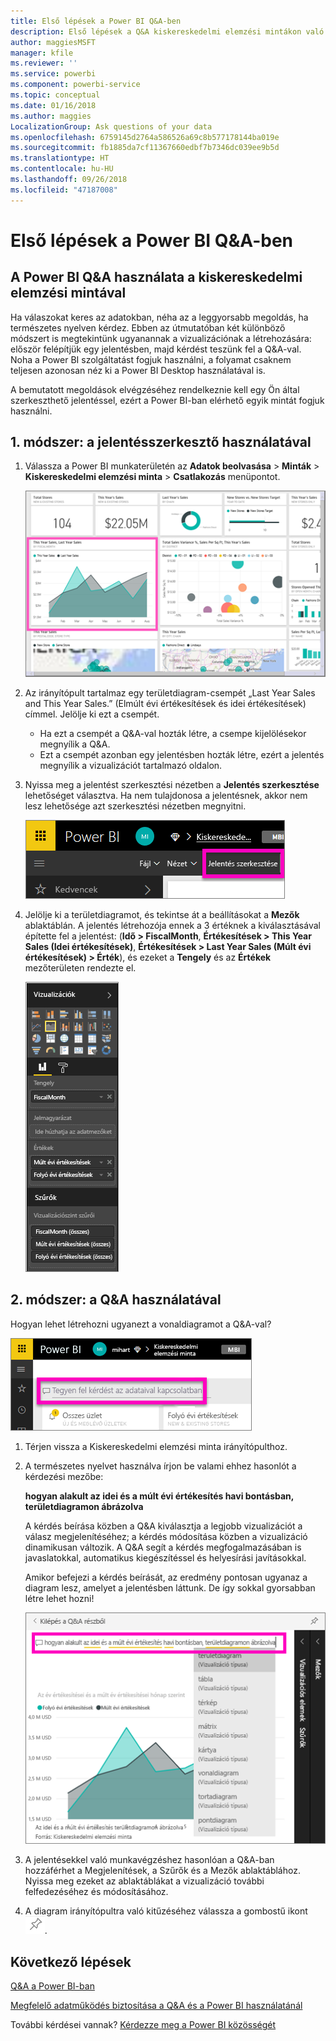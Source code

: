 ```yaml
---
title: Első lépések a Power BI Q&A-ben
description: Első lépések a Q&A kiskereskedelmi elemzési mintákon való használatában a Power BI szolgáltatásban
author: maggiesMSFT
manager: kfile
ms.reviewer: ''
ms.service: powerbi
ms.component: powerbi-service
ms.topic: conceptual
ms.date: 01/16/2018
ms.author: maggies
LocalizationGroup: Ask questions of your data
ms.openlocfilehash: 6759145d2764a586526a69c8b577178144ba019e
ms.sourcegitcommit: fb1885da7cf11367660edbf7b7346dc039ee9b5d
ms.translationtype: HT
ms.contentlocale: hu-HU
ms.lasthandoff: 09/26/2018
ms.locfileid: "47187008"
---
```

# <a name="get-started-with-power-bi-qa"></a>Első lépések a Power BI Q&A-ben
## <a name="use-power-bi-qa-with-the-retail-analysis-sample"></a>A Power BI Q&A használata a kiskereskedelmi elemzési mintával
Ha válaszokat keres az adatokban, néha az a leggyorsabb megoldás, ha természetes nyelven kérdez.  Ebben az útmutatóban két különböző módszert is megtekintünk ugyanannak a vizualizációnak a létrehozására: először felépítjük egy jelentésben, majd kérdést teszünk fel a Q&A-val. Noha a Power BI szolgáltatást fogjuk használni, a folyamat csaknem teljesen azonosan néz ki a Power BI Desktop használatával is.

A bemutatott megoldások elvégzéséhez rendelkeznie kell egy Ön által szerkeszthető jelentéssel, ezért a Power BI-ban elérhető egyik mintát fogjuk használni.

## <a name="method-1-using-the-report-editor"></a>1. módszer: a jelentésszerkesztő használatával
1. Válassza a Power BI munkaterületén az **Adatok beolvasása** \> **Minták** \> **Kiskereskedelmi elemzési minta** > **Csatlakozás** menüpontot.
   
    ![](media/power-bi-visualization-introduction-to-q-and-a/power-bi-dashboard.png)
2. Az irányítópult tartalmaz egy területdiagram-csempét „Last Year Sales and This Year Sales.” (Elmúlt évi értékesítések és idei értékesítések) címmel.  Jelölje ki ezt a csempét. 
   
   * Ha ezt a csempét a Q&A-val hozták létre, a csempe kijelölésekor megnyílik a Q&A. 
   * Ezt a csempét azonban egy jelentésben hozták létre, ezért a jelentés megnyílik a vizualizációt tartalmazó oldalon.
3. Nyissa meg a jelentést szerkesztési nézetben a **Jelentés szerkesztése** lehetőséget választva.  Ha nem tulajdonosa a jelentésnek, akkor nem lesz lehetősége azt szerkesztési nézetben megnyitni.
   
    ![](media/power-bi-visualization-introduction-to-q-and-a/power-bi-edit-report.png)
4. Jelölje ki a területdiagramot, és tekintse át a beállításokat a **Mezők** ablaktáblán.  A jelentés létrehozója ennek a 3 értéknek a kiválasztásával építette fel a jelentést: (**Idő > FiscalMonth**, **Értékesítések > This Year Sales (Idei értékesítések)**, **Értékesítések > Last Year Sales (Múlt évi értékesítések) > Érték**), és ezeket a **Tengely** és az **Értékek** mezőterületen rendezte el.
   
    ![](media/power-bi-visualization-introduction-to-q-and-a/gnatutorial_3-new.png)

## <a name="method-2-using-qa"></a>2. módszer: a Q&A használatával
Hogyan lehet létrehozni ugyanezt a vonaldiagramot a Q&A-val?

![](media/power-bi-visualization-introduction-to-q-and-a/power-bi-qna.png)

1. Térjen vissza a Kiskereskedelmi elemzési minta irányítópulthoz.
2. A természetes nyelvet használva írjon be valami ehhez hasonlót a kérdezési mezőbe:
   
   **hogyan alakult az idei és a múlt évi értékesítés havi bontásban, területdiagramon ábrázolva**
   
   A kérdés beírása közben a Q&A kiválasztja a legjobb vizualizációt a válasz megjelenítéséhez; a kérdés módosítása közben a vizualizáció dinamikusan változik. A Q&A segít a kérdés megfogalmazásában is javaslatokkal, automatikus kiegészítéssel és helyesírási javításokkal.
   
   Amikor befejezi a kérdés beírását, az eredmény pontosan ugyanaz a diagram lesz, amelyet a jelentésben láttunk.  De így sokkal gyorsabban létre lehet hozni!
   
   ![](media/power-bi-visualization-introduction-to-q-and-a/powerbi-qna-areachart.png)
3. A jelentésekkel való munkavégzéshez hasonlóan a Q&A-ban hozzáférhet a Megjelenítések, a Szűrők és a Mezők ablaktáblához.  Nyissa meg ezeket az ablaktáblákat a vizualizáció további felfedezéséhez és módosításához.
4. A diagram irányítópultra való kitűzéséhez válassza a gombostű ikont ![](media/power-bi-visualization-introduction-to-q-and-a/pinnooutline.png).

## <a name="next-steps"></a>Következő lépések
[Q&A a Power BI-ban](consumer/end-user-q-and-a.md)

[Megfelelő adatműködés biztosítása a Q&A és a Power BI használatánál](service-prepare-data-for-q-and-a.md)

További kérdései vannak? [Kérdezze meg a Power BI közösségét](http://community.powerbi.com/)

